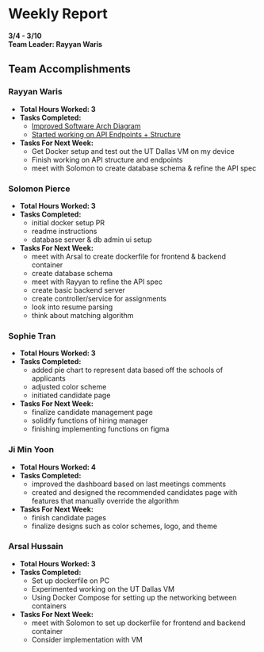 # Weekly Report  
**3/4 - 3/10**  
**Team Leader: Rayyan Waris**

## Team Accomplishments  
### Rayyan Waris
- **Total Hours Worked: 3**
- **Tasks Completed:**
  - [Improved Software Arch Diagram](https://lucid.app/lucidchart/20a73029-349f-4a5c-9112-95cd707142c8/edit?invitationId=inv_233ee0d4-7489-46d8-aa90-0ba83413f3fd&page=0_0#)
  - [Started working on API Endpoints + Structure](https://docs.google.com/document/d/1BClovHF3TAxhCgtBl6KbGhHpaBzP5N645sO__FKJeCg/edit?usp=sharing)
- **Tasks For Next Week:**
  - Get Docker setup and test out the UT Dallas VM on my device
  - Finish working on API structure and endpoints
  - meet with Solomon to create database schema & refine the API spec

### Solomon Pierce
- **Total Hours Worked: 3**
- **Tasks Completed:**
  - initial docker setup PR
  - readme instructions
  - database server & db admin ui setup
- **Tasks For Next Week:**
  - meet with Arsal to create dockerfile for frontend & backend container
  - create database schema
  - meet with Rayyan to refine the API spec
  - create basic backend server
  - create controller/service for assignments
  - look into resume parsing
  - think about matching algorithm

### Sophie Tran
- **Total Hours Worked: 3**
- **Tasks Completed:**
  - added pie chart to represent data based off the schools of applicants
  - adjusted color scheme 
  - initiated candidate page
- **Tasks For Next Week:**
  - finalize candidate management page
  - solidify functions of hiring manager
  - finishing implementing functions on figma

### Ji Min Yoon
- **Total Hours Worked: 4**
- **Tasks Completed:**
  - improved the dashboard based on last meetings comments
  - created and designed the recommended candidates page with features that manually override the algorithm
- **Tasks For Next Week:**
  - finish candidate pages
  - finalize designs such as color schemes, logo, and theme

### Arsal Hussain
- **Total Hours Worked: 3**
- **Tasks Completed:**
  - Set up dockerfile on PC
  - Experimented working on the UT Dallas VM
  - Using Docker Compose for setting up the networking between containers
- **Tasks For Next Week:**
  - meet with Solomon to set up dockerfile for frontend and backend container
  - Consider implementation with VM


